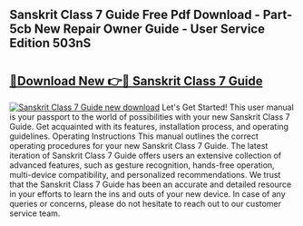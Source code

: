 ## Sanskrit Class 7 Guide Free Pdf Download - Part-5cb New Repair Owner Guide - User Service Edition 503nS

# <h2><a href="http://bc48609.oget.top/?id=Sanskrit+Class+7+Guide">🔗Download New 👉🔴 Sanskrit Class 7 Guide</a></h2>

[![Sanskrit Class 7 Guide new download](https://i.imgur.com/5g1atiW.png)](http://bc48609.oget.top/?id=Sanskrit+Class+7+Guide)
Let's Get Started! This user manual is your passport to the world of possibilities with your new Sanskrit Class 7 Guide. Get acquainted with its features, installation process, and operating guidelines. Operating Instructions This manual outlines the correct operating procedures for your new Sanskrit Class 7 Guide. The latest iteration of Sanskrit Class 7 Guide offers users an extensive collection of advanced features, such as gesture recognition, hands-free operation, multi-device compatibility, and personalized recommendations. We trust that the Sanskrit Class 7 Guide has been an accurate and detailed resource in your efforts to learn the ins and outs of your new device. In case of any queries or concerns, please do not hesitate to reach out to our customer service team.
